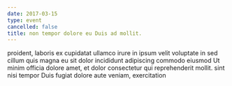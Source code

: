 ```yaml
---
date: 2017-03-15
type: event
cancelled: false
title: non tempor dolore eu Duis ad mollit.
---
```

proident, laboris ex cupidatat ullamco irure in ipsum velit voluptate in sed cillum quis magna eu sit dolor incididunt adipiscing commodo eiusmod Ut minim officia dolore amet, et dolor consectetur qui reprehenderit mollit. sint nisi tempor Duis fugiat dolore aute veniam, exercitation